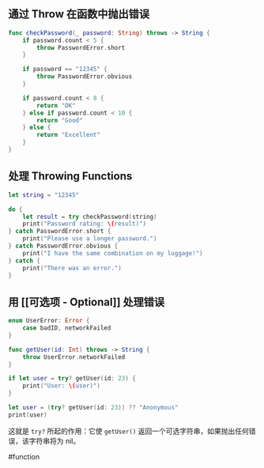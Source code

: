 ## 通过 Throw 在函数中抛出错误

```swift
func checkPassword(_ password: String) throws -> String {
    if password.count < 5 {
        throw PasswordError.short
    }

    if password == "12345" {
        throw PasswordError.obvious
    }

    if password.count < 8 {
        return "OK"
    } else if password.count < 10 {
        return "Good"
    } else {
        return "Excellent"
    }
}
```

## 处理 Throwing Functions

```swift
let string = "12345"

do {
    let result = try checkPassword(string)
    print("Password rating: \(result)")
} catch PasswordError.short {
    print("Please use a longer password.")
} catch PasswordError.obvious {
    print("I have the same combination on my luggage!")
} catch {
    print("There was an error.")
}
```

## 用 [[可选项 - Optional]] 处理错误

```swift
enum UserError: Error {
    case badID, networkFailed
}

func getUser(id: Int) throws -> String {
    throw UserError.networkFailed
}

if let user = try? getUser(id: 23) {
    print("User: \(user)")
}
```

```swift
let user = (try? getUser(id: 23)) ?? "Anonymous"
print(user)
```

这就是 `try?` 所起的作用：它使 `getUser()` 返回一个可选字符串，如果抛出任何错误，该字符串将为 nil。

#function
